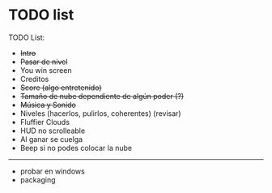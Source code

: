 # TODO list #

TODO List:
  * ~~Intro~~
  * ~~Pasar de nivel~~
  * You win screen
  * Creditos
  * ~~Score (algo entretenido)~~
  * ~~Tamaño de nube dependiente de algún poder (?)~~
  * ~~Música y Sonido~~
  * Niveles (hacerlos, pulirlos, coherentes) (revisar)
  * Fluffier Clouds
  * HUD no scrolleable
  * Al ganar se cuelga
  * Beep si no podes colocar la nube

---

  * probar en windows
  * packaging